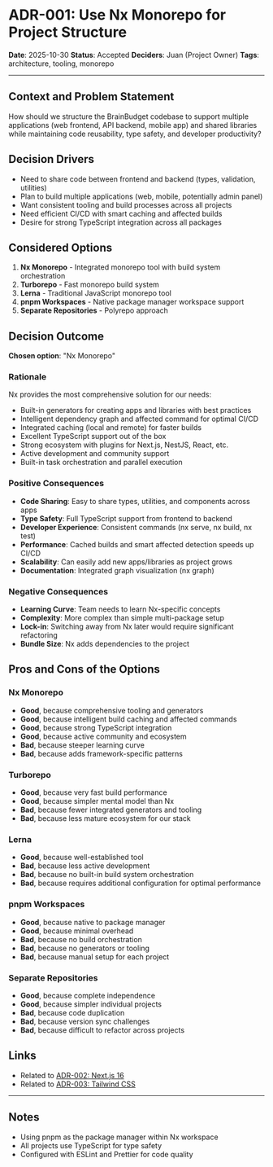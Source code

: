 # ADR-001: Use Nx Monorepo for Project Structure

**Date**: 2025-10-30
**Status**: Accepted
**Deciders**: Juan (Project Owner)
**Tags**: architecture, tooling, monorepo

---

## Context and Problem Statement

How should we structure the BrainBudget codebase to support multiple applications (web frontend, API backend, mobile app) and shared libraries while maintaining code reusability, type safety, and developer productivity?

## Decision Drivers

* Need to share code between frontend and backend (types, validation, utilities)
* Plan to build multiple applications (web, mobile, potentially admin panel)
* Want consistent tooling and build processes across all projects
* Need efficient CI/CD with smart caching and affected builds
* Desire for strong TypeScript integration across all packages

## Considered Options

1. **Nx Monorepo** - Integrated monorepo tool with build system orchestration
2. **Turborepo** - Fast monorepo build system
3. **Lerna** - Traditional JavaScript monorepo tool
4. **pnpm Workspaces** - Native package manager workspace support
5. **Separate Repositories** - Polyrepo approach

## Decision Outcome

**Chosen option**: "Nx Monorepo"

### Rationale

Nx provides the most comprehensive solution for our needs:
- Built-in generators for creating apps and libraries with best practices
- Intelligent dependency graph and affected command for optimal CI/CD
- Integrated caching (local and remote) for faster builds
- Excellent TypeScript support out of the box
- Strong ecosystem with plugins for Next.js, NestJS, React, etc.
- Active development and community support
- Built-in task orchestration and parallel execution

### Positive Consequences

* **Code Sharing**: Easy to share types, utilities, and components across apps
* **Type Safety**: Full TypeScript support from frontend to backend
* **Developer Experience**: Consistent commands (nx serve, nx build, nx test)
* **Performance**: Cached builds and smart affected detection speeds up CI/CD
* **Scalability**: Can easily add new apps/libraries as project grows
* **Documentation**: Integrated graph visualization (nx graph)

### Negative Consequences

* **Learning Curve**: Team needs to learn Nx-specific concepts
* **Complexity**: More complex than simple multi-package setup
* **Lock-in**: Switching away from Nx later would require significant refactoring
* **Bundle Size**: Nx adds dependencies to the project

## Pros and Cons of the Options

### Nx Monorepo

* **Good**, because comprehensive tooling and generators
* **Good**, because intelligent build caching and affected commands
* **Good**, because strong TypeScript integration
* **Good**, because active community and ecosystem
* **Bad**, because steeper learning curve
* **Bad**, because adds framework-specific patterns

### Turborepo

* **Good**, because very fast build performance
* **Good**, because simpler mental model than Nx
* **Bad**, because fewer integrated generators and tooling
* **Bad**, because less mature ecosystem for our stack

### Lerna

* **Good**, because well-established tool
* **Bad**, because less active development
* **Bad**, because no built-in build system orchestration
* **Bad**, because requires additional configuration for optimal performance

### pnpm Workspaces

* **Good**, because native to package manager
* **Good**, because minimal overhead
* **Bad**, because no build orchestration
* **Bad**, because no generators or tooling
* **Bad**, because manual setup for each project

### Separate Repositories

* **Good**, because complete independence
* **Good**, because simpler individual projects
* **Bad**, because code duplication
* **Bad**, because version sync challenges
* **Bad**, because difficult to refactor across projects

## Links

* Related to [ADR-002: Next.js 16](./002-nextjs-16.md)
* Related to [ADR-003: Tailwind CSS](./003-tailwind-css.md)

---

## Notes

- Using pnpm as the package manager within Nx workspace
- All projects use TypeScript for type safety
- Configured with ESLint and Prettier for code quality
